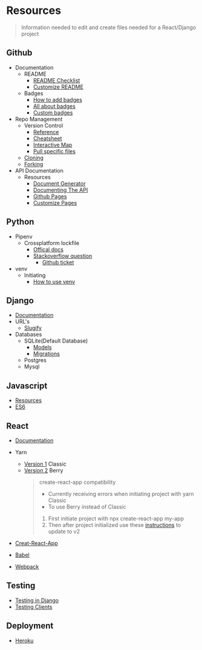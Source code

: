 Resources
==================
> Information needed to edit and create files needed for a React/Django project

Github
---
- Documentation
  - README
    - [README Checklist](https://github.com/noffle/art-of-readme)
    - [Customize README](https://sourceforge.net/p/thinwhiteline/wiki/markdown_syntax/)
  - Badges
    - [How to add badges](https://www.codeblocq.com/2016/04/Add-a-build-passing-badge-to-your-github-repository/)
    - [All about badges](https://medium.com/better-programming/add-badges-to-a-github-repository-716d2988dc6a)
    - [Custom badges](https://shields.io/)
- Repo Management
  - Version Control
    - [Reference](https://git-scm.com/docs)
    - [Cheatsheet](https://training.github.com/)
    - [Interactive Map](https://ndpsoftware.com/git-cheatsheet.html#loc=;)
    - [Pull specific files](https://stackoverflow.com/questions/28703140/pull-request-ignore-some-file-changes)
  - [Cloning](https://git-scm.com/docs/git-clone)
  - [Forking](https://docs.github.com/en/github/getting-started-with-github/fork-a-repo)
- API Documentation
  - Resources
    - [Document Generator](https://docsify.js.org/#/)
    - [Documenting The API](https://idratherbewriting.com/learnapidoc/)
    - [Github Pages](https://docs.github.com/en/github/working-with-github-pages)
    - [Customize Pages](https://jekyllrb.com/)
    
Python
---
 - Pipenv
   - Crossplatform lockfile
     - [Offical docs](https://pipenv.pypa.io/en/latest/advanced/)    
     - [Stackoverflow question](https://stackoverflow.com/questions/57315096/pipenv-dependencies-of-platform-specific-packages-are-installed-unconditionally)
       - [Github ticket](https://github.com/pypa/pipenv/issues/1575)
 - venv
   - Initiating
       - [How to use venv](https://sourabhbajaj.com/mac-setup/Python/virtualenv.html)
       
Django
---
- [Documentation](https://docs.djangoproject.com/en/3.1/)
- URL's
  - [Slugify](https://docs.djangoproject.com/en/3.1/ref/utils/#module-django.utils.text)
- Databases
  - SQLite(Default Database)
    - [Models](https://docs.djangoproject.com/en/3.1/topics/db/models/)
    - [Migrations](https://docs.djangoproject.com/en/3.1/topics/migrations/)
  - Postgres
  - Mysql
    
Javascript
---
- [Resources](https://developer.mozilla.org/en-US/docs/Web/JavaScript)
- [ES6](http://es6-features.org/#Constants)

React
---
- [Documentation](https://reactjs.org/)
- Yarn
  - [Version 1](https://classic.yarnpkg.com/en/docs/usage) Classic
  - [Version 2](https://yarnpkg.com/) Berry
    > create-react-app compatibility
      > - Currently receiving errors when initiating project with yarn Classic
      > - To use Berry instead of Classic
      > 1. First initiate project with npx create-react-app my-app
      > 2. Then after project initialized use these [instructions](https://yarnpkg.com/getting-started/migration) to update to v2
      
- [Creat-React-App](https://create-react-app.dev/docs/getting-started/)   
- [Babel](https://babeljs.io/docs/en/)
- [Webpack](https://webpack.js.org/concepts/)

Testing
---
- [Testing in Django](https://realpython.com/testing-in-django-part-1-best-practices-and-examples/)
- [Testing Clients](https://djangopackages.org/grids/g/testing/)

Deployment
---
- [Heroku](https://devcenter.heroku.com/articles/getting-started-with-python)

